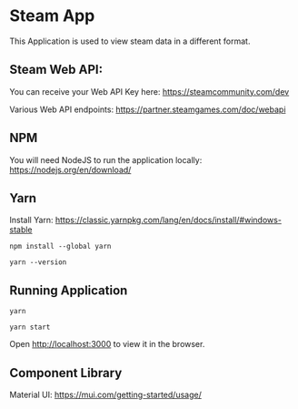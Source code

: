 # Steam App
This Application is used to view steam data in a different format.

## Steam Web API:
You can receive your Web API Key here: 
https://steamcommunity.com/dev

Various Web API endpoints:
https://partner.steamgames.com/doc/webapi

## NPM
You will need NodeJS to run the application locally:
https://nodejs.org/en/download/

## Yarn
Install Yarn:
https://classic.yarnpkg.com/lang/en/docs/install/#windows-stable

```
npm install --global yarn
```


```
yarn --version
```

## Running Application
```
yarn
```

```
yarn start
```

Open [http://localhost:3000](http://localhost:3000) to view it in the browser.

## Component Library
Material UI:
https://mui.com/getting-started/usage/
